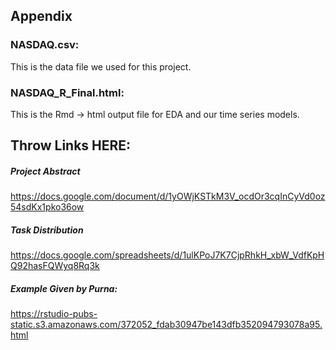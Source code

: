 ## Appendix

### NASDAQ.csv:
This is the data file we used for this project. 

### NASDAQ_R_Final.html: 
This is the Rmd -> html output file for EDA and our time series models. 





## Throw Links HERE:

##### Project Abstract
https://docs.google.com/document/d/1yOWjKSTkM3V_ocdOr3cqInCyVd0oz54sdKx1pko36ow

##### Task Distribution
https://docs.google.com/spreadsheets/d/1ulKPoJ7K7CjpRhkH_xbW_VdfKpHQ92hasFQWyq8Rq3k

##### Example Given by Purna:
https://rstudio-pubs-static.s3.amazonaws.com/372052_fdab30947be143dfb352094793078a95.html













